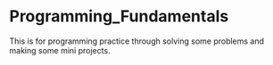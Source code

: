 # Programming_Fundamentals
This is for programming practice through solving some problems and making some mini projects.
